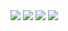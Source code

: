 <img src="/content/자율동아리/자동1.png" />
<img src="/content/자율동아리/자동2.png" />
<img src="/content/자율동아리/자동3.png" />
<img src="/content/자율동아리/자동4.png" />